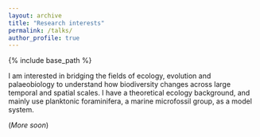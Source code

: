 ```yaml
---
layout: archive
title: "Research interests"
permalink: /talks/
author_profile: true
---
```


{% include base_path %}

I am interested in bridging the fields of ecology, evolution and palaeobiology to 
understand how biodiversity changes across large temporal and spatial scales. I have a theoretical ecology background, 
and mainly use planktonic foraminifera, a marine microfossil group, as a model system.    


(_More soon_)


